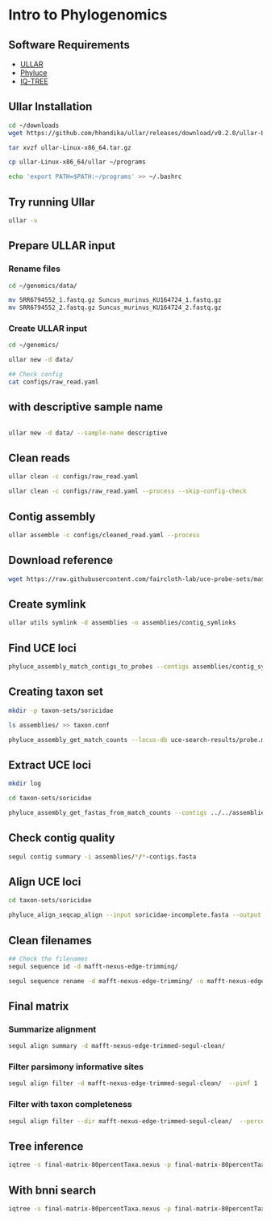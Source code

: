 # Intro to Phylogenomics

## Software Requirements

- [ULLAR](https://github.com/hhandika/ullar)
- [Phyluce](https://phyluce.readthedocs.io/en/latest/)
- [IQ-TREE](http://www.iqtree.org/)

## Ullar Installation

```bash
cd ~/downloads
wget https://github.com/hhandika/ullar/releases/download/v0.2.0/ullar-Linux-x86_64.tar.gz

tar xvzf ullar-Linux-x86_64.tar.gz

cp ullar-Linux-x86_64/ullar ~/programs

echo 'export PATH=$PATH:~/programs' >> ~/.bashrc
```

## Try running Ullar

```bash
ullar -v
```

## Prepare ULLAR input

### Rename files

```bash
cd ~/genomics/data/

mv SRR6794552_1.fastq.gz Suncus_murinus_KU164724_1.fastq.gz
mv SRR6794552_2.fastq.gz Suncus_murinus_KU164724_2.fastq.gz
```

### Create ULLAR input

```bash
cd ~/genomics/

ullar new -d data/

## Check config
cat configs/raw_read.yaml
```

## with descriptive sample name

```bash

ullar new -d data/ --sample-name descriptive
```

## Clean reads

```bash
ullar clean -c configs/raw_read.yaml

ullar clean -c configs/raw_read.yaml --process --skip-config-check
```

## Contig assembly

```bash
ullar assemble -c configs/cleaned_read.yaml --process
```

## Download reference

```bash
wget https://raw.githubusercontent.com/faircloth-lab/uce-probe-sets/master/uce-5k-probe-set/uce-5k-probes.fasta
```

## Create symlink

```bash
ullar utils symlink -d assemblies -o assemblies/contig_symlinks
```

## Find UCE loci

```bash
phyluce_assembly_match_contigs_to_probes --contigs assemblies/contig_symlinks --probes uce-5k-probes.fasta --output uce-search-results
```

## Creating taxon set

```bash
mkdir -p taxon-sets/soricidae

ls assemblies/ >> taxon.conf

phyluce_assembly_get_match_counts --locus-db uce-search-results/probe.matches.sqlite --taxon-list-config soricidae.conf --taxon-group 'soricidae' --incomplete-matrix --output taxon-sets/soricidae/soricidae-incomplete.conf
```

## Extract UCE loci

```bash
mkdir log

cd taxon-sets/soricidae

phyluce_assembly_get_fastas_from_match_counts --contigs ../../assemblies/contig_symlinks --locus-db ../../uce-search-results/probe.matches.sqlite --match-count-output soricidae-incomplete.conf --output soricidae-incomplete.fasta --incomplete-matrix soricidae-incomplete.incomplete --log ../../log/soricidae-incomplete.log
```

## Check contig quality

```bash
segul contig summary -i assemblies/*/*-contigs.fasta
```

## Align UCE loci

```bash
cd taxon-sets/soricidae

phyluce_align_seqcap_align --input soricidae-incomplete.fasta --output maff-nexus-edge-trimming --aligner mafft --cores 12 --incomplete-matrix --taxa 2 --core 4 --incomplete-matrix --log-path ../../log/
```

## Clean filenames

```bash
## Check the filenames
segul sequence id -d mafft-nexus-edge-trimming/

segul sequence rename -d mafft-nexus-edge-trimming/ -o mafft-nexus-edge-trimmed-segul-clean --remove-re-all="^(?i)('|.*uce-)\d{1,4}_|(')"
```

## Final matrix

### Summarize alignment

```bash
segul align summary -d mafft-nexus-edge-trimmed-segul-clean/
```

### Filter parsimony informative sites

```bash
segul align filter -d mafft-nexus-edge-trimmed-segul-clean/  --pinf 1
```

### Filter with taxon completeness

```bash
segul align filter --dir mafft-nexus-edge-trimmed-segul-clean/  --percent .8 -o final-matrix-80percentTaxa --concat
```

## Tree inference

```bash
iqtree -s final-matrix-80percentTaxa.nexus -p final-matrix-80percentTaxa_partition.nexus -m GTR+I+G -B 1000 -T 4 --prefix final-matrix-80percentTaxa
```

## With bnni search

```bash
iqtree -s final-matrix-80percentTaxa.nexus -p final-matrix-80percentTaxa_partition.nexus -m GTR+I+G -B 1000 -T 4 --prefix final-matrix-80percentTaxa-bnni -bnni
```

